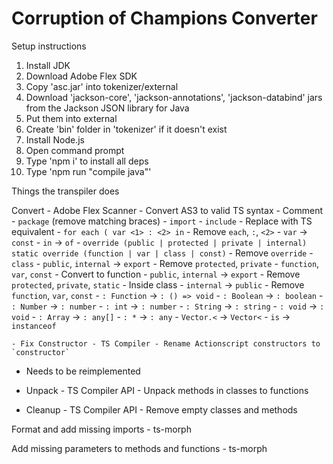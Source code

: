 ﻿# Corruption of Champions Converter

Setup instructions

1. Install JDK
2. Download Adobe Flex SDK
3. Copy 'asc.jar' into tokenizer/external
4. Download 'jackson-core', 'jackson-annotations', 'jackson-databind' jars from the Jackson JSON library for Java
5. Put them into external
6. Create 'bin' folder in 'tokenizer' if it doesn't exist
7. Install Node.js
8. Open command prompt
9. Type 'npm i' to install all deps
10. Type 'npm run "compile java"'


Things the transpiler does

Convert - Adobe Flex Scanner - Convert AS3 to valid TS syntax
    - Comment
        - `package` (remove matching braces)
        - `import`
        - `include`
    - Replace with TS equivalent
        - `for each ( var <1> : <2> in`
            - Remove `each`, `:`, `<2>`
            - `var` -> `const`
            - `in` -> `of`
        - `override (public | protected | private | internal) static override (function | var | class | const)`
            - Remove `override`
            - `class`
                - `public`, `internal` -> `export`
                - Remove `protected`, `private`
            - `function`, `var`, `const`
                - Convert to function
                    - `public`, `internal` -> `export`
                    - Remove `protected`, `private`, `static`
                - Inside class
                    - `internal` -> `public`
                    - Remove `function`, `var`, `const`
        - `: Function` -> `: () => void`
        - `: Boolean` -> `: boolean`
        - `: Number` -> `: number`
        - `: int` -> `: number`
        - `: String` -> `: string`
        - `: void` -> `: void`
        - `: Array` -> `: any[]`
        - `: *` -> `: any`
        - `Vector.<` -> `Vector<`
        - `is` -> ` instanceof `

    - Fix Constructor - TS Compiler - Rename Actionscript constructors to `constructor`

* Needs to be reimplemented
* Unpack - TS Compiler API - Unpack methods in classes to functions

* Cleanup - TS Compiler API - Remove empty classes and methods

Format and add missing imports - ts-morph

Add missing parameters to methods and functions - ts-morph
